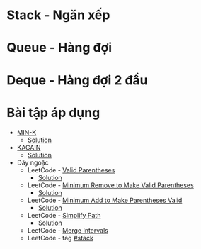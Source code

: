 # Stack - Ngăn xếp

# Queue - Hàng đợi 

# Deque - Hàng đợi 2 đầu

# Bài tập áp dụng

* [MIN-K](https://codeforces.com/group/FLVn1Sc504/contest/274506/problem/M)
    * [Solution](https://github.com/thptbadiem-tutor/Tutoring-2020/blob/master/Stack_Queue_Deque/Solutions/MINK.cpp)
* [KAGAIN](https://codeforces.com/group/FLVn1Sc504/contest/274496/problem/M)
    * [Solution](https://github.com/thptbadiem-tutor/Tutoring-2020/blob/master/Stack_Queue_Deque/Solutions/KAGAIN.cpp)
* Dãy ngoặc
    * LeetCode - [Valid Parentheses](https://leetcode.com/problems/valid-parentheses/)
        * [Solution](https://github.com/thptbadiem-tutor/Tutoring-2020/blob/master/Stack_Queue_Deque/Solutions/valid-parentheses.cpp)
    * LeetCode - [Minimum Remove to Make Valid Parentheses](https://leetcode.com/problems/minimum-remove-to-make-valid-parentheses/)
        * [Solution](https://github.com/thptbadiem-tutor/Tutoring-2020/blob/master/Stack_Queue_Deque/Solutions/minimum-remove-to-make-valid-parentheses.cpp)
    * LeetCode - [Minimum Add to Make Parentheses Valid](https://leetcode.com/problems/minimum-add-to-make-parentheses-valid)
        * [Solution](https://github.com/thptbadiem-tutor/Tutoring-2020/blob/master/Stack_Queue_Deque/Solutions/minimum-add-to-make-parentheses-valid.cpp)
    * LeetCode - [Simplify Path](https://leetcode.com/problems/simplify-path)
        * [Solution](https://github.com/thptbadiem-tutor/Tutoring-2020/blob/master/Stack_Queue_Deque/Solutions/simplify-path.cpp)
    * LeetCode - [Merge Intervals](https://leetcode.com/problems/merge-intervals)
    * LeetCode - tag [#stack](https://leetcode.com/tag/stack/)

